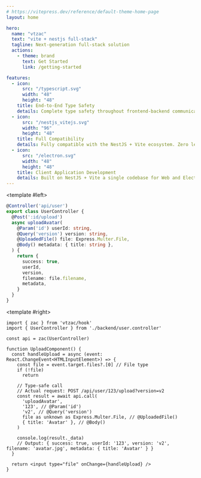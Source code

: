 ```yaml
---
# https://vitepress.dev/reference/default-theme-home-page
layout: home

hero:
  name: "vtzac"
  text: "vite + nestjs full-stack"
  tagline: Next-generation full-stack solution
  actions:
    - theme: brand
      text: Get Started
      link: /getting-started

features:
  - icon:
      src: "/typescript.svg"
      width: "48"
      height: "48"
    title: End-to-End Type Safety
    details: Complete type safety throughout frontend-backend communication, elegant TypeScript full-stack solution with compile-time error detection
  - icon:
      src: "/nestjs_vitejs.svg"
      width: "96"
      height: "48"
    title: Full Compatibility
    details: Fully compatible with the NestJS + Vite ecosystem. Zero learning curve; file uploads, WebSocket—everything you need works out of the box.
  - icon:
      src: "/electron.svg"
      width: "48"
      height: "48"
    title: Client Application Development
    details: Built on NestJS + Vite a single codebase for Web and Electron clients. Run NestJS inside Electron with near-zero effort—no extra adaptation—and boost efficiency by at least 100%.
---
```


<ExampleCard desc="NestJS backend and frontend example with end-to-end type safety." twoCol>
  <template #title>
    <span>End-to-end Example</span>
  </template>

<template #left>

```typescript
@Controller('api/user')
export class UserController {
  @Post(':id/upload')
  async uploadAvatar(
    @Param('id') userId: string,
    @Query('version') version: string,
    @UploadedFile() file: Express.Multer.File,
    @Body() metadata: { title: string },
  ) {
    return {
      success: true,
      userId,
      version,
      filename: file.filename,
      metadata,
    }
  }
}
```

  </template>

<template #right>

```tsx
import { zac } from 'vtzac/hook'
import { UserController } from './backend/user.controller'

const api = zac(UserController)

function UploadComponent() {
  const handleUpload = async (event: React.ChangeEvent<HTMLInputElement>) => {
    const file = event.target.files?.[0] // File type
    if (!file)
      return

    // Type-safe call
    // Actual request: POST /api/user/123/upload?version=v2
    const result = await api.call(
      'uploadAvatar',
      '123', // @Param('id')
      'v2', // @Query('version')
      file as unknown as Express.Multer.File, // @UploadedFile()
      { title: 'Avatar' }, // @Body()
    )

    console.log(result._data)
    // Output: { success: true, userId: '123', version: 'v2', filename: 'avatar.jpg', metadata: { title: 'Avatar' } }
  }

  return <input type="file" onChange={handleUpload} />
}
```

  </template>
</ExampleCard>

